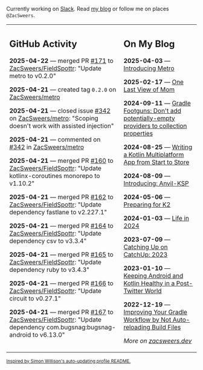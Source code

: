 Currently working on [Slack](https://slack.com/). Read [my blog](https://zacsweers.dev/) or follow me on places `@ZacSweers`.

<table><tr><td valign="top" width="60%">

## GitHub Activity
<!-- githubActivity starts -->
**2025-04-22** — merged PR [#171](https://github.com/ZacSweers/FieldSpottr/pull/171) to [ZacSweers/FieldSpottr](https://github.com/ZacSweers/FieldSpottr): "Update metro to v0.2.0"

**2025-04-21** — created tag `0.2.0` on [ZacSweers/metro](https://github.com/ZacSweers/metro)

**2025-04-21** — closed issue [#342](https://github.com/ZacSweers/metro/issues/342) on [ZacSweers/metro](https://github.com/ZacSweers/metro): "Scoping doesn't work with assisted injection"

**2025-04-21** — commented on [#342](https://github.com/ZacSweers/metro/issues/342#issuecomment-2819963456) in [ZacSweers/metro](https://github.com/ZacSweers/metro)

**2025-04-21** — merged PR [#160](https://github.com/ZacSweers/FieldSpottr/pull/160) to [ZacSweers/FieldSpottr](https://github.com/ZacSweers/FieldSpottr): "Update kotlinx-coroutines monorepo to v1.10.2"

**2025-04-21** — merged PR [#162](https://github.com/ZacSweers/FieldSpottr/pull/162) to [ZacSweers/FieldSpottr](https://github.com/ZacSweers/FieldSpottr): "Update dependency fastlane to v2.227.1"

**2025-04-21** — merged PR [#164](https://github.com/ZacSweers/FieldSpottr/pull/164) to [ZacSweers/FieldSpottr](https://github.com/ZacSweers/FieldSpottr): "Update dependency csv to v3.3.4"

**2025-04-21** — merged PR [#165](https://github.com/ZacSweers/FieldSpottr/pull/165) to [ZacSweers/FieldSpottr](https://github.com/ZacSweers/FieldSpottr): "Update dependency ruby to v3.4.3"

**2025-04-21** — merged PR [#166](https://github.com/ZacSweers/FieldSpottr/pull/166) to [ZacSweers/FieldSpottr](https://github.com/ZacSweers/FieldSpottr): "Update circuit to v0.27.1"

**2025-04-21** — merged PR [#167](https://github.com/ZacSweers/FieldSpottr/pull/167) to [ZacSweers/FieldSpottr](https://github.com/ZacSweers/FieldSpottr): "Update dependency com.bugsnag:bugsnag-android to v6.13.0"
<!-- githubActivity ends -->
</td><td valign="top" width="40%">

## On My Blog
<!-- blog starts -->
**2025-04-03** — [Introducing Metro](https://www.zacsweers.dev/introducing-metro/)

**2025-02-17** — [One Last View of Mom](https://www.zacsweers.dev/one-last-view-of-mom/)

**2024-09-11** — [Gradle Footguns: Don't add potentially-empty providers to collection properties](https://www.zacsweers.dev/gradle-footgun-adding-empty-providers-to-collection-properties/)

**2024-08-25** — [Writing a Kotlin Multiplatform App from Start to Store](https://www.zacsweers.dev/writing-a-kotlin-multiplatform-app-from-start-to-store/)

**2024-08-09** — [Introducing: Anvil-KSP](https://www.zacsweers.dev/introducing-anvil-ksp/)

**2024-05-06** — [Preparing for K2](https://www.zacsweers.dev/preparing-for-k2/)

**2024-01-03** — [Life in 2024](https://www.zacsweers.dev/life-in-2024/)

**2023-07-09** — [Catching Up on CatchUp: 2023](https://www.zacsweers.dev/catching-up-on-catchup-2023/)

**2023-01-10** — [Keeping Android and Kotlin Healthy in a Post-Twitter World](https://www.zacsweers.dev/keeping-android-healthy/)

**2022-12-19** — [Improving Your Gradle Workflow by Not Auto-reloading Build Files](https://www.zacsweers.dev/improving-your-workflow-by-not-auto-reloading-build-files/)
<!-- blog ends -->
_More on [zacsweers.dev](https://zacsweers.dev/)_
</td></tr></table>

<sub><a href="https://simonwillison.net/2020/Jul/10/self-updating-profile-readme/">Inspired by Simon Willison's auto-updating profile README.</a></sub>